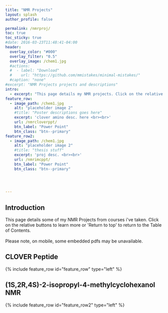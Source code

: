 ```yaml
---
title: "NMR Projects"
layout: splash
author_profile: false

permalink: /nmrproj/
toc: true
toc_sticky: true
#date: 2016-03-23T11:48:41-04:00
header:
  overlay_color: "#000"
  overlay_filter: "0.5"
  overlay_image: /chem1.jpg
  #actions:
  #  - label: "Download"
  #    url: "https://github.com/mmistakes/minimal-mistakes/"
  #caption: "none"
#excerpt: "NMR Projects projects and descriptions"
intro: 
  - excerpt: "This page details my NMR projects. Click on the relative buttons to learn more or 'Return to top' to return to the Table of Contents. <br><br> Please note, on mobile, some embedded pdfs may be unavailable." 
feature_row:
  - image_path: /chem1.jpg
    alt: "placeholder image 2"
    #title: "Poster descriptions goes here"
    excerpt: 'clover amino desc. here <br><br>'
    url: /nmrcloverppt/
    btn_label: "Power Point"
    btn_class: "btn--primary"
feature_row2:    
  - image_path: /chem1.jpg
    alt: "placeholder image 2"
    #title: "thesis stuff"
    excerpt: 'proj desc. <br><br>'
    url: /nmrimcppt/
    btn_label: "Power Point"
    btn_class: "btn--primary"

    

    
---
```

## Introduction
This page details some of my NMR Projects from courses i've taken. Click on the relative buttons to learn more or 'Return to top' to return to the Table of Contents. <br><br> Please note, on mobile, some embedded pdfs may be unavailable.

## CLOVER Peptide
{% include feature_row id="feature_row" type="left" %}
## (1S,2R,4S)-2-isopropyl-4-methylcyclohexanol NMR
{% include feature_row id="feature_row2" type="left" %}

